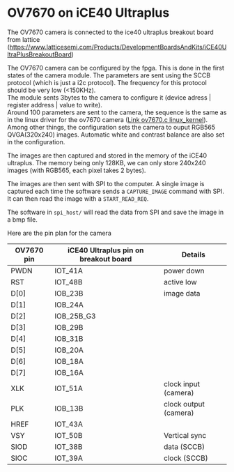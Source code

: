 # OV7670 on iCE40 Ultraplus

The OV7670 camera is connected to the ice40 ultraplus breakout board from lattice (https://www.latticesemi.com/Products/DevelopmentBoardsAndKits/iCE40UltraPlusBreakoutBoard)

The OV7670 camera can be configured by the fpga. This is done in the first states of the camera module. The parameters are sent using the SCCB protocol (which is just a i2c protocol).
The frequency for this protocol should be very low (<150KHz).   
The module sents 3bytes to the camera to configure it (device adress | register address | value to write).   
Around 100 parameters are sent to the camera, the sequence is the same as in the linux driver for the ov7670 camera ([Link ov7670.c linux_kernel](https://github.com/torvalds/linux/blob/master/drivers/media/i2c/ov7670.c)).   
Among other things, the configuration sets the camera to ouput RGB565 QVGA(320x240) images. Automatic white and contrast balance are also set in the configuration.

The images are then captured and stored in the memory of the iCE40 ultraplus. The memory being only 128KB, we can only store 240x240 images (with RGB565, each pixel takes 2 bytes).

The images are then sent with SPI to the computer. A single image is captured each time the software sends a `CAPTURE_IMAGE` command with SPI. It can then read the image with a `START_READ_REQ`.

The software in `spi_host/` will read the data from SPI and save the image in a bmp file.

Here are the pin plan for the camera

| OV7670 pin | iCE40 Ultraplus pin on breakout board | Details |
|------|---------| ---------- |
| PWDN | IOT_41A | power down |
| RST | IOT_48B | active low |
| D[0] | IOB_23B | image data |
| D[1] | IOB_24A | |
| D[2] | IOB_25B_G3 | |
| D[3] | IOB_29B | |
| D[4] | IOB_31B | |
| D[5] | IOB_20A | |
| D[6] | IOB_18A | |
| D[7] | IOB_16A | |
| XLK | IOT_51A | clock input (camera) |
| PLK | IOB_13B | clock output (camera) |
| HREF | IOT_43A | |
| VSY | IOT_50B | Vertical sync |
| SIOD | IOT_38B | data (SCCB) |
| SIOC | IOT_39A | clock (SCCB) |
